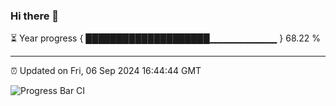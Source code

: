### Hi there 👋

⏳ Year progress { ████████████████████▁▁▁▁▁▁▁▁▁▁ } 68.22 %

---

⏰ Updated on Fri, 06 Sep 2024 16:44:44 GMT

![Progress Bar CI](https://github.com/IshwaranRudhara/GIT-ACTION/workflows/Progress%20Bar%20CI/badge.svg)
